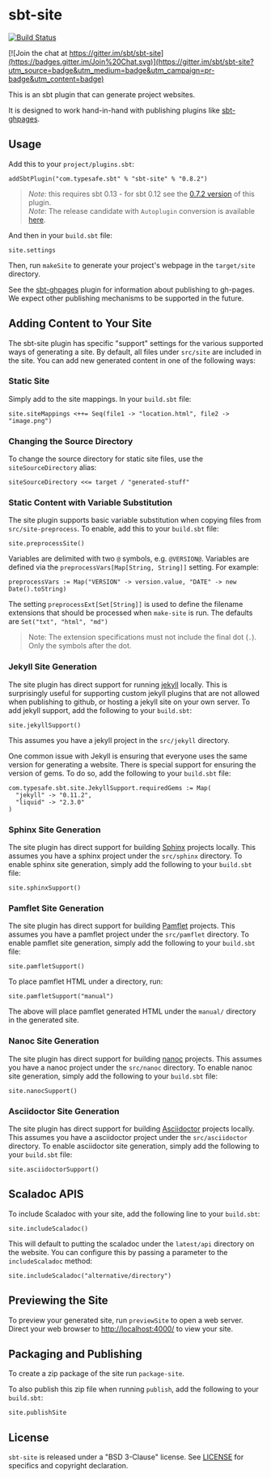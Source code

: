 # sbt-site
[![Build Status](https://travis-ci.org/sbt/sbt-site.svg)](https://travis-ci.org/sbt/sbt-site)

[![Join the chat at https://gitter.im/sbt/sbt-site](https://badges.gitter.im/Join%20Chat.svg)](https://gitter.im/sbt/sbt-site?utm_source=badge&utm_medium=badge&utm_campaign=pr-badge&utm_content=badge)

This is an sbt plugin that can generate project websites.

It is designed to work hand-in-hand with publishing plugins like [sbt-ghpages].

## Usage
Add this to your `project/plugins.sbt`:

```
addSbtPlugin("com.typesafe.sbt" % "sbt-site" % "0.8.2")
```

> *Note*: this requires sbt 0.13 - for sbt 0.12 see the [0.7.2 version][old] of this plugin.  
> *Note*: The release candidate with `Autoplugin` conversion is available [here][RC].

And then in your `build.sbt` file:

```
site.settings
```

Then, run `makeSite` to generate your project's webpage in the `target/site` directory.

See the [sbt-ghpages] plugin for information about publishing to gh-pages. We expect other publishing mechanisms to be supported in the future.

## Adding Content to Your Site
The sbt-site plugin has specific "support" settings for the various supported ways of generating a site. By default, all files under `src/site` are included in the site. You can add new generated content in one of the following ways:

### Static Site
Simply add to the site mappings. In your `build.sbt` file:

```
site.siteMappings <++= Seq(file1 -> "location.html", file2 -> "image.png")
```

### Changing the Source Directory
To change the source directory for static site files, use the `siteSourceDirectory` alias:

```
siteSourceDirectory <<= target / "generated-stuff"
```

### Static Content with Variable Substitution
The site plugin supports basic variable substitution when copying files from `src/site-preprocess`. To enable, add this to your `build.sbt` file:

```
site.preprocessSite()
```

Variables are delimited with two `@` symbols, e.g. `@VERSION@`. Variables are defined via the `preprocessVars[Map[String, String]]` setting. For example:

```
preprocessVars := Map("VERSION" -> version.value, "DATE" -> new Date().toString)
```

The setting `preprocessExt[Set[String]]` is used to define the filename extensions that should be processed when `make-site` is run. The defaults are `Set("txt", "html", "md")`

> Note: The extension specifications must not include the final dot (`.`). Only the symbols after the dot.

### Jekyll Site Generation
The site plugin has direct support for running [jekyll][jekyll] locally. This is surprisingly useful for supporting custom jekyll plugins that are not allowed when publishing to github, or hosting a jekyll site on your own server. To add jekyll support, add the following to your `build.sbt`:

```
site.jekyllSupport()
```

This assumes you have a jekyll project in the `src/jekyll` directory.

One common issue with Jekyll is ensuring that everyone uses the same version for generating a website. There is special support for ensuring the version of gems. To do so, add the following to your `build.sbt` file:

```
com.typesafe.sbt.site.JekyllSupport.requiredGems := Map(
  "jekyll" -> "0.11.2",
  "liquid" -> "2.3.0"
)
```

### Sphinx Site Generation
The site plugin has direct support for building [Sphinx][sphinx] projects locally. This assumes you have a sphinx project under the `src/sphinx` directory. To enable sphinx site generation, simply add the following to your `build.sbt` file:

```
site.sphinxSupport()
```

### Pamflet Site Generation
The site plugin has direct support for building [Pamflet](http://pamflet.databinder.net/) projects. This assumes you have a pamflet project under the `src/pamflet` directory. To enable pamflet site generation, simply add the following to your `build.sbt` file:

```
site.pamfletSupport()
```

To place pamflet HTML under a directory, run:

```
site.pamfletSupport("manual")
```

The above will place pamflet generated HTML under the `manual/` directory in the generated site.

### Nanoc Site Generation
The site plugin has direct support for building [nanoc][nanoc] projects. This assumes you have a nanoc project under the `src/nanoc` directory. To enable nanoc site generation, simply add the following to your `build.sbt` file:

```
site.nanocSupport()
```

### Asciidoctor Site Generation
The site plugin has direct support for building [Asciidoctor][asciidoctor] projects locally. This assumes you have a asciidoctor project under the `src/asciidoctor` directory. To enable asciidoctor site generation, simply add the following to your `build.sbt` file:

```
site.asciidoctorSupport()
```

## Scaladoc APIS
To include Scaladoc with your site, add the following line to your `build.sbt`:

```
site.includeScaladoc()
```

This will default to putting the scaladoc under the `latest/api` directory on the website. You can configure this by passing a parameter to the `includeScaladoc` method:

```
site.includeScaladoc("alternative/directory")
```

## Previewing the Site
To preview your generated site, run `previewSite` to open a web server. Direct your web browser to [http://localhost:4000/](http://localhost:4000/) to view your site.

## Packaging and Publishing
To create a zip package of the site run `package-site`.

To also publish this zip file when running `publish`, add the following to your `build.sbt`:

```
site.publishSite
```

## License

`sbt-site` is released under a "BSD 3-Clause" license. See [LICENSE](LICENSE) for specifics and copyright declaration.

[old]: https://github.com/sbt/sbt-site/tree/0.7.2
[sbt-ghpages]: http://github.com/sbt/sbt-ghpages
[jekyll]: http://jekyllrb.com
[pamflet]: http://pamflet.databinder.net
[nanoc]: http://nanoc.ws/
[asciidoctor]: http://asciidoctor.org
[sphinx]: http://sphinx-doc.org
[RC]: https://github.com/sbt/sbt-site/tree/release/1.0.0-RC2
